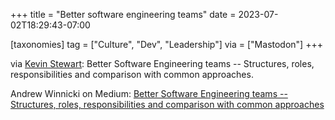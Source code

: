 +++
title = "Better software engineering teams"
date = 2023-07-02T18:29:43-07:00

[taxonomies]
tag = ["Culture", "Dev", "Leadership"]
via = ["Mastodon"]
+++

via [Kevin Stewart](https://hachyderm.io/@kstewart/110646977339940100): Better Software Engineering teams -- Structures, roles, responsibilities and comparison with common approaches.

<!-- more -->

Andrew Winnicki on Medium: [Better Software Engineering teams -- Structures, roles, responsibilities and comparison with common approaches](https://medium.com/geekculture/better-software-engineering-teams-structures-roles-responsibilities-and-comparison-with-common-fb5c3161c13d)
